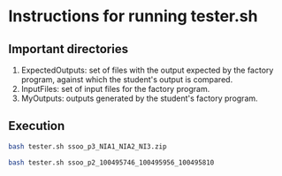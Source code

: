# Instructions for running tester.sh


## Important directories
1. ExpectedOutputs: set of files with the output expected by the factory program, against which the student's output is compared.
2. InputFiles: set of input files for the factory program.
3. MyOutputs: outputs generated by the student's factory program.

## Execution
```bash
bash tester.sh ssoo_p3_NIA1_NIA2_NI3.zip

bash tester.sh ssoo_p2_100495746_100495956_100495810
```